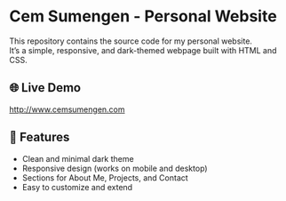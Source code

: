 # Cem Sumengen - Personal Website

This repository contains the source code for my personal website.  
It’s a simple, responsive, and dark-themed webpage built with HTML and CSS.

## 🌐 Live Demo
http://www.cemsumengen.com

## 📌 Features
- Clean and minimal dark theme
- Responsive design (works on mobile and desktop)
- Sections for About Me, Projects, and Contact
- Easy to customize and extend
